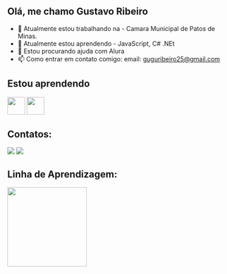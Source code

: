 
## Olá, me chamo Gustavo Ribeiro

- 🔭 Atualmente estou trabalhando na - Camara Municipal de Patos de Minas.
- 🌱 Atualmente estou aprendendo - JavaScript, C# .NEt
- 🤔 Estou procurando ajuda com Alura
- 📫 Como entrar em contato comigo: email: guguribeiro25@gmail.com

## Estou aprendendo
<img loading="lazy" src="https://cdn.jsdelivr.net/gh/devicons/devicon/icons/javascript/javascript-original.svg" width="40" height="40"/>
<img loading="lazy" src="https://cdn.jsdelivr.net/gh/devicons/devicon/icons/c#/c#-original.svg" width="40" height="40"/>

## Contatos:
<div>
  <a href="https://www.linkedin.com/in/gustavo-ribeiro-95b8b0230" target="_blank"><img loading="lazy" src="https://img.shields.io/badge/-LinkedIn-%230077B5?style=for-the-badge&logo=linkedin&logoColor=white" target="_blank"></a>
  <a href="https://instagram.com/gustavosaid04" target="_blank"><img loading="lazy" src="https://img.shields.io/badge/-Instagram-%23E4405F?style=for-the-badge&logo=instagram&logoColor=white" target="_blank"></a>
</div>

## Linha de Aprendizagem:
<div>
  <a href="https://github.com/gustavosaid">
  <img loading="lazy" height="180em" src="https://github-readme-stats.vercel.app/api/top-langs/?username=gustavosaid&layout=compact&langs_count=7&theme=dracula"/>
</div>


